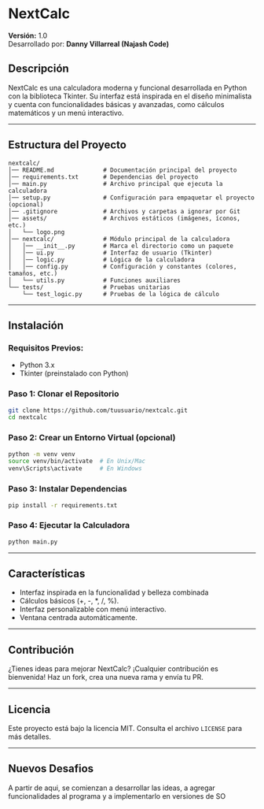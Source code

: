 
# **NextCalc**  
**Versión:** 1.0  
Desarrollado por: **Danny Villarreal (Najash Code)**  

## **Descripción**  
NextCalc es una calculadora moderna y funcional desarrollada en Python con la biblioteca Tkinter. Su interfaz está inspirada en el diseño minimalista y cuenta con funcionalidades básicas y avanzadas, como cálculos matemáticos y un menú interactivo.  

---

## **Estructura del Proyecto**  
```
nextcalc/
│── README.md              # Documentación principal del proyecto
│── requirements.txt       # Dependencias del proyecto
│── main.py                # Archivo principal que ejecuta la calculadora
│── setup.py               # Configuración para empaquetar el proyecto (opcional)
│── .gitignore             # Archivos y carpetas a ignorar por Git
│── assets/                # Archivos estáticos (imágenes, íconos, etc.)
│   └── logo.png
│── nextcalc/              # Módulo principal de la calculadora
│   │── __init__.py        # Marca el directorio como un paquete
│   │── ui.py              # Interfaz de usuario (Tkinter)
│   │── logic.py           # Lógica de la calculadora
│   │── config.py          # Configuración y constantes (colores, tamaños, etc.)
│   └── utils.py           # Funciones auxiliares
└── tests/                 # Pruebas unitarias
    └── test_logic.py      # Pruebas de la lógica de cálculo
```

---

## **Instalación**  
### **Requisitos Previos:**  
- Python 3.x  
- Tkinter (preinstalado con Python)  

### **Paso 1: Clonar el Repositorio**  
```bash
git clone https://github.com/tuusuario/nextcalc.git
cd nextcalc
```

### **Paso 2: Crear un Entorno Virtual (opcional)**  
```bash
python -m venv venv
source venv/bin/activate  # En Unix/Mac
venv\Scripts\activate     # En Windows
```

### **Paso 3: Instalar Dependencias**  
```bash
pip install -r requirements.txt
```

### **Paso 4: Ejecutar la Calculadora**  
```bash
python main.py
```

---

## **Características**  
- Interfaz inspirada en la funcionalidad y belleza combinada  
- Cálculos básicos (+, -, *, /, %).  
- Interfaz personalizable con menú interactivo.  
- Ventana centrada automáticamente.  

---

## **Contribución**  
¿Tienes ideas para mejorar NextCalc? ¡Cualquier contribución es bienvenida! Haz un fork, crea una nueva rama y envía tu PR.  

---

## **Licencia**  
Este proyecto está bajo la licencia MIT. Consulta el archivo `LICENSE` para más detalles.  


---

## **Nuevos Desafios** 
A partir de aqui, se comienzan a desarrollar las ideas, a agregar funcionalidades al programa y a implementarlo en versiones de SO
